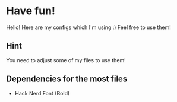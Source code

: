 # Have fun!
Hello! Here are my configs which I'm using :) Feel free to use them!

## Hint
You need to adjust some of my files to use them!

## Dependencies for the most files
  - Hack Nerd Font (Bold)
